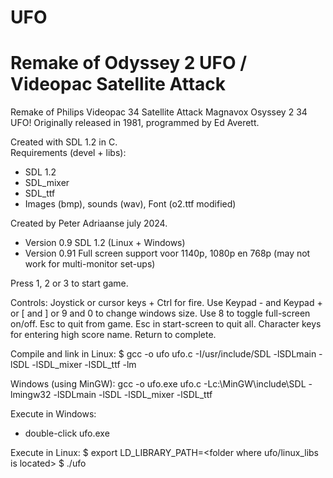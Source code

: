 # UFO
Remake of Odyssey 2 UFO / Videopac Satellite Attack
===========================================================

Remake of Philips Videopac    34 Satellite Attack
          Magnavox Osyssey 2  34 UFO!
          Originally released in 1981, programmed by Ed Averett.

Created with SDL 1.2 in C.          
Requirements (devel + libs):
- SDL 1.2 
- SDL_mixer
- SDL_ttf
- Images (bmp), sounds (wav), Font (o2.ttf modified)

Created by Peter Adriaanse july 2024.
- Version 0.9  SDL 1.2 (Linux + Windows)
- Version 0.91 Full screen support voor 1140p, 1080p en 768p
               (may not work for multi-monitor set-ups)

Press 1, 2 or 3 to start game.

Controls: Joystick or cursor keys + Ctrl for fire.
          Use Keypad - and Keypad + or [ and ] or 9 and 0 to change
          windows size. Use 8 to toggle full-screen on/off.
          Esc to quit from game. Esc in start-screen to quit all.
          Character keys for entering high score name. Return to complete.

Compile and link in Linux:
$ gcc -o ufo ufo.c -I/usr/include/SDL -lSDLmain -lSDL -lSDL_mixer -lSDL_ttf -lm

Windows (using MinGW):
gcc -o ufo.exe ufo.c -Lc:\MinGW\include\SDL  -lmingw32 -lSDLmain -lSDL -lSDL_mixer -lSDL_ttf

Execute in Windows: 
- double-click ufo.exe

Execute in Linux: 
$ export LD_LIBRARY_PATH=<folder where ufo/linux_libs is located>
$ ./ufo 
